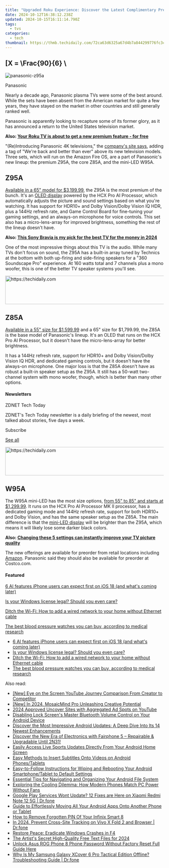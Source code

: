 ```yaml
---
title: "Upgraded Roku Experience: Discover the Latest Complimentary Premium Addition | ZDNet"
date: 2024-10-12T16:38:12.238Z
updated: 2024-10-15T16:11:14.790Z
tags:
  - tvs
categories:
  - tech
thumbnail: https://thmb.techidaily.com/72ca63d6325a67d4b7a844299776fc3c0b1aca6440d5ca1111f8174af4b16af4.jpg
---
```


## \[X = \Frac{90}{6} \

![panasonic-z95a](https://www.zdnet.com/a/img/resize/f7f94f63b0adb095008402150d3e792441c46bd6/2024/09/05/0f775309-83aa-42b4-ba1d-c06e9b7716bf/panasonic-z95a.jpg?auto=webp&width=1280)

Panasonic

Nearly a decade ago, Panasonic plasma TVs were some of the best around. While the sets have been absent from the American market for quite a few years, they have stayed on the market in other countries and still generally ranked well.

Panasonic is apparently looking to recapture some of its former glory, as it has announced a return to the United States television market.

**Also: [Your Roku TV is about to get a new premium feature - for free](https://www.zdnet.com/home-and-office/home-entertainment/your-roku-tv-is-about-to-get-a-new-premium-feature-for-free/)**

"(Re)Introducing Panasonic 4K televisions," the [company's site says](https://shop.panasonic.com/pages/panasonic-smart-tvs), adding a tag of "We're back and better than ever" above its new television models. Three sets, which will run on the Amazon Fire OS, are a part of Panasonic's new lineup: the premium Z95A, the core Z85A, and the mini-LED W95A.

## Z95A 

[Available in a 65" model for $3,199.99](https://buy.geni.us/Proxy.ashx?TSID=368250&GR%5FURL=https%3A%2F%2Fwww.amazon.com%2FPanasonic-65-inch-Adaptive-Refresh-Hands-Free%2Fdp%2FB0D8S2D1CZ%2F%3Ftag%3Dzd-buy-button-20%26ascsubtag%3D%5F%5FCOM%5FCLICK%5FID%5F%5F%7Cb178a04b-30b1-4bc6-91be-439dc52e2c9b%7Cdtp&dtb=1), the Z95A is the most premium of the bunch. It's an [OLED display](https://www.zdnet.com/home-and-office/home-entertainment/oled-vs-qled/) powered by the HCX Pro AI Processor, which automatically adjusts the picture and sound settings based on what you're watching. It has support for HDR10+ and Dolby Vision/Dolby Vision IQ HDR, plus a 144Hz refresh rate, and Game Control Board for fine-tuning your gaming settings, and an always-on microphone for voice controls. This set also has a micro-lens-array for improved brightness, something the rest of the lineup doesn't have.

**Also: [This Sony Bravia is my pick for the best TV for the money in 2024](https://www.zdnet.com/home-and-office/home-entertainment/sony-bravia-x90l-review/)**

One of the most impressive things about this TV is the audio. While many TVs don't focus on sound, the Z95A has a built-in array tuned by Technics at the bottom with both up-firing and side-firing speakers for a "360 Soundscape Pro" experience. At 160 watts total and 7 channels plus a mono woofer, this is one of the better TV speaker systems you'll see.

<!-- affiliate ads begin -->
<a href="https://appsumo.8odi.net/c/5597632/2082536/7443" target="_top" id="2082536">
  <img src="//a.impactradius-go.com/display-ad/7443-2082536" border="0" alt="https://techidaily.com" width="728" height="90"/>
</a>
<img height="0" width="0" src="https://appsumo.8odi.net/i/5597632/2082536/7443" style="position:absolute;visibility:hidden;" border="0" />
<!-- affiliate ads end -->

## Z85A

[Available in a 55" size for $1,599.99](https://buy.geni.us/Proxy.ashx?TSID=368250&GR%5FURL=https%3A%2F%2Fwww.amazon.com%2FPanasonic-65-inch-Amazon-Adaptive-Refresh%2Fdp%2FB0D8S669CY%3Ftag%3Dzd-buy-button-20%26ascsubtag%3D%5F%5FCOM%5FCLICK%5FID%5F%5F%7Cb178a04b-30b1-4bc6-91be-439dc52e2c9b%7Cdtp&dtb=1) and a 65" size for $1,799.99, the Z85A is the base model of Panasonic's lineup. It's an OLED that runs on the HCX Pro AI Processor, but it doesn't have the micro-lens-array for better brightness. 

It has a 144Hz refresh rate, support for HDR10+ and Dolby Vision/Dolby Vision IQ HDR, and dedicated gaming controls, but it doesn't have the always-on microphone. One major loss is that the Z85A doesn't have as robust a built-in speaker setup as the Z95A. It still has a 50-watt two-channel system with mono woofer, though, which is better than many other options.

#### Newsletters

ZDNET Tech Today

ZDNET's Tech Today newsletter is a daily briefing of the newest, most talked about stories, five days a week.

 Subscribe

[See all](https://www.zdnet.com/newsletters/)

<!-- affiliate ads begin -->
<a href="https://imp.i357552.net/c/5597632/857869/11832" target="_top" id="857869">
  <img src="//a.impactradius-go.com/display-ad/11832-857869" border="0" alt="https://techidaily.com" width="728" height="90"/>
</a>
<img height="0" width="0" src="https://imp.i357552.net/i/5597632/857869/11832" style="position:absolute;visibility:hidden;" border="0" />
<!-- affiliate ads end -->

## W95A

The W95A mini-LED has the most size options, [from 55" to 85" and starts at $1,299.99](https://buy.geni.us/Proxy.ashx?TSID=368250&GR%5FURL=https%3A%2F%2Fwww.amazon.com%2FPanasonic-65-inch-Amazon-Dimming-Refresh%2Fdp%2FB0D8SDKSWT%3Ftag%3Dzd-buy-button-20%26ascsubtag%3D%5F%5FCOM%5FCLICK%5FID%5F%5F%7Cb178a04b-30b1-4bc6-91be-439dc52e2c9b%7Cdtp&dtb=1). It runs on the HCX Pro AI Processor MK II processor, has a dedicated gaming mode and 144Hz refresh rate, support for both HDR10+ and Dolby Vision, and has the same speaker setup as the Z85A. The main difference is that the [mini-LED display](https://www.zdnet.com/home-and-office/home-entertainment/mini-led-vs-oled-tv/) will be brighter than the Z95A, which means it will likely lose some darker black colors.

**Also: [Changing these 5 settings can instantly improve your TV picture quality](https://www.zdnet.com/home-and-office/home-entertainment/i-changed-these-5-tv-settings-to-instantly-improve-the-picture-quality-and-how-they-work/)**

The new offerings are available for preorder from retail locations including [Amazon](https://buy.geni.us/Proxy.ashx?TSID=368250&GR%5FURL=https%3A%2F%2Fwww.amazon.com%2Fstores%2Fpage%2F0DF89631-4965-4138-9A1F-B2458F6B8379%3Ftag%3Dzd-buy-button-20%26ascsubtag%3D%5F%5FCOM%5FCLICK%5FID%5F%5F%7Cb178a04b-30b1-4bc6-91be-439dc52e2c9b%7Cdtp&dtb=1). Panasonic said they should also be available for preorder at Costco.com.

#### Featured

[6 AI features iPhone users can expect first on iOS 18 (and what's coming later)](https://www.zdnet.com/article/6-ai-features-iphone-users-can-expect-first-on-ios-18-and-whats-coming-later/ "6 AI features iPhone users can expect first on iOS 18 (and what's coming later)")

[Is your Windows license legal? Should you even care?](https://www.zdnet.com/article/is-your-windows-license-legal-should-you-even-care/ "Is your Windows license legal? Should you even care?")

[Ditch the Wi-Fi: How to add a wired network to your home without Ethernet cable](https://www.zdnet.com/article/ditch-the-wi-fi-how-to-add-a-wired-network-to-your-home-without-ethernet-cable/ "Ditch the Wi-Fi: How to add a wired network to your home without Ethernet cable")

[The best blood pressure watches you can buy, according to medical research](https://www.zdnet.com/article/best-blood-pressure-watch/ "The best blood pressure watches you can buy, according to medical research")

* [6 AI features iPhone users can expect first on iOS 18 (and what's coming later)](https://www.zdnet.com/article/6-ai-features-iphone-users-can-expect-first-on-ios-18-and-whats-coming-later/ "6 AI features iPhone users can expect first on iOS 18 (and what's coming later)")
* [Is your Windows license legal? Should you even care?](https://www.zdnet.com/article/is-your-windows-license-legal-should-you-even-care/ "Is your Windows license legal? Should you even care?")
* [Ditch the Wi-Fi: How to add a wired network to your home without Ethernet cable](https://www.zdnet.com/article/ditch-the-wi-fi-how-to-add-a-wired-network-to-your-home-without-ethernet-cable/ "Ditch the Wi-Fi: How to add a wired network to your home without Ethernet cable")
* [The best blood pressure watches you can buy, according to medical research](https://www.zdnet.com/article/best-blood-pressure-watch/ "The best blood pressure watches you can buy, according to medical research")

<ins class="adsbygoogle"
     style="display:block"
     data-ad-format="autorelaxed"
     data-ad-client="ca-pub-7571918770474297"
     data-ad-slot="1223367746"></ins>

<ins class="adsbygoogle"
     style="display:block"
     data-ad-client="ca-pub-7571918770474297"
     data-ad-slot="8358498916"
     data-ad-format="auto"
     data-full-width-responsive="true"></ins>

<span class="atpl-alsoreadstyle">Also read:</span>
<div><ul>
<li><a href="https://youtube-stream.techidaily.com/new-eye-on-the-screen-youtube-journey-comparison-from-creator-to-competitor/"><u>[New] Eye on the Screen YouTube Journey Comparison From Creator to Competitor</u></a></li>
<li><a href="https://fox-glue.techidaily.com/new-in-2024-mosaicmind-pro-unleashing-creative-potential/"><u>[New] In 2024, MosaicMind Pro Unleashing Creative Potential</u></a></li>
<li><a href="https://youtube-tips.techidaily.com/approved-uncover-sites-with-aggregated-ad-spots-on-youtube/"><u>2024 Approved Uncover Sites with Aggregated Ad Spots on YouTube</u></a></li>
<li><a href="https://hardware-tips.techidaily.com/disabling-lock-screens-master-bluetooth-volume-control-on-your-android-device/"><u>Disabling Lock Screen's Master Bluetooth Volume Control on Your Android Device</u></a></li>
<li><a href="https://hardware-tips.techidaily.com/discover-the-most-impressive-android-updates-a-deep-dive-into-its-14-newest-enhancements/"><u>Discover the Most Impressive Android Updates: A Deep Dive Into Its 14 Newest Enhancements</u></a></li>
<li><a href="https://hardware-tips.techidaily.com/discover-the-new-era-of-electronics-with-fairphone-5-repairable-and-upgradable-until-2n31/"><u>Discover the New Era of Electronics with Fairphone 5 – Repairable & Upgradable Until 2N31!</u></a></li>
<li><a href="https://hardware-tips.techidaily.com/easily-access-live-sports-updates-directly-from-your-android-home-screen/"><u>Easily Access Live Sports Updates Directly From Your Android Home Screen</u></a></li>
<li><a href="https://hardware-tips.techidaily.com/easy-methods-to-insert-subtitles-onto-videos-on-android-phonestablets/"><u>Easy Methods to Insert Subtitles Onto Videos on Android Phones/Tablets</u></a></li>
<li><a href="https://hardware-tips.techidaily.com/easy-to-follow-instructions-for-wiping-and-rebooting-your-android-smartphonetablet-to-default-settings/"><u>Easy-to-Follow Instructions for Wiping and Rebooting Your Android Smartphone/Tablet to Default Settings</u></a></li>
<li><a href="https://hardware-tips.techidaily.com/essential-tips-for-navigating-and-organizing-your-android-file-system/"><u>Essential Tips for Navigating and Organizing Your Android File System</u></a></li>
<li><a href="https://hardware-tips.techidaily.com/exploring-the-cooling-dilemma-how-modern-phones-match-pc-power-without-fans/"><u>Exploring the Cooling Dilemma: How Modern Phones Match PC Power Without Fans</u></a></li>
<li><a href="https://change-location.techidaily.com/google-play-services-wont-update-12-fixes-are-here-on-xiaomi-redmi-note-12-5g-drfone-by-drfone-fix-android-problems-fix-android-problems/"><u>Google Play Services Wont Update? 12 Fixes are Here on Xiaomi Redmi Note 12 5G | Dr.fone</u></a></li>
<li><a href="https://hardware-tips.techidaily.com/guide-to-effortlessly-moving-all-your-android-apps-onto-another-phone-or-tablet/"><u>Guide to Effortlessly Moving All Your Android Apps Onto Another Phone or Tablet</u></a></li>
<li><a href="https://unlock-android.techidaily.com/how-to-remove-forgotten-pin-of-your-infinix-smart-8-by-drfone-android/"><u>How to Remove Forgotten PIN Of Your Infinix Smart 8</u></a></li>
<li><a href="https://phone-solutions.techidaily.com/in-2024-prevent-cross-site-tracking-on-vivo-x-fold-2-and-browser-drfone-by-drfone-virtual-android/"><u>In 2024, Prevent Cross-Site Tracking on Vivo X Fold 2 and Browser | Dr.fone</u></a></li>
<li><a href="https://graphic-issues.techidaily.com/restore-peace-eradicate-windows-crashes-in-f4/"><u>Restore Peace: Eradicate Windows Crashes in F4</u></a></li>
<li><a href="https://some-approaches.techidaily.com/the-artists-secret-high-quality-free-text-files-for-2024/"><u>The Artist's Secret High-Quality Free Text Files for 2024</u></a></li>
<li><a href="https://android-unlock.techidaily.com/unlock-asus-rog-phone-8-phone-password-without-factory-reset-full-guide-here-by-drfone-android/"><u>Unlock Asus ROG Phone 8 Phone Password Without Factory Reset Full Guide Here</u></a></li>
<li><a href="https://howto.techidaily.com/why-is-my-samsung-galaxy-xcover-6-pro-tactical-edition-offline-troubleshooting-guide-drfone-by-drfone-fix-android-problems-fix-android-problems/"><u>Why Is My Samsung Galaxy XCover 6 Pro Tactical Edition Offline? Troubleshooting Guide | Dr.fone</u></a></li>
</ul></div>

